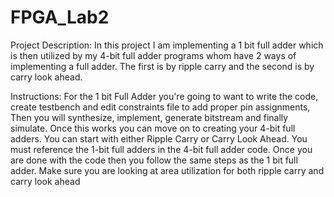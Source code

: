# FPGA_Lab2
Project Description: In this project I am implementing a 1 bit full adder which is then utilized by my 4-bit full adder programs whom have 2 ways of implementing a full adder. The first is by ripple carry and the second is by carry look ahead.

Instructions:
For the 1 bit Full Adder you're going to want to write the code, create testbench and edit constraints file to add proper pin assignments, Then you will synthesize, implement, generate bitstream and finally simulate. Once this works you can move on to creating your 4-bit full adders. You can start with either Ripple Carry or Carry Look Ahead. You must reference the 1-bit full adders in the 4-bit full adder code. Once you are done with the code then you follow the same steps as the 1 bit full adder. Make sure you are looking at area utilization for both ripple carry and carry look ahead 

